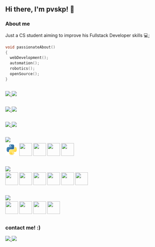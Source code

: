 ## Hi there, I'm pvskp! 👋


### About me

Just a CS student aiming to improve his Fullstack Developer skills 💻;
````c
void passionateAbout()
{
  webDevelopment();
  automation();
  robotics();
  openSource();
}
````

##

<div>
  <a href="https://github.com/pvskp">
    <img height="160em" src="https://github-readme-stats.vercel.app/api?username=pvskp&count_private=true&show_icons=true&theme=gruvbox"/>
    <img height="160em" src="https://github-readme-stats.vercel.app/api/top-langs/?username=pvskp&layout=compact&theme=gruvbox"/>
  </a>
</div>

##


<div>
   <a href="https://github.com/pvskp/liza-virtual-assistant">
     <img height="130em" src="https://github-readme-stats.vercel.app/api/pin/?username=pvskp&repo=liza-virtual-assistant&theme=gruvbox">
   </a>
   <a href="https://github.com/pvskp/Base-de-conhecimento">
    <img height="130em" src="https://github-readme-stats.vercel.app/api/pin/?username=pvskp&repo=Base-de-conhecimento&theme=gruvbox">
   </a>
</div>


##

<div>
   <a href="https://github.com/pvskp/Relogio-Pomodoro">
    <img height="110em" src="https://github-readme-stats.vercel.app/api/pin/?username=pvskp&repo=Relogio-Pomodoro&theme=gruvbox"/>
   </a>
   <a href="https://github.com/pvskp/jacare_do_SUS">
    <img height="110em" src="https://github-readme-stats.vercel.app/api/pin/?username=pvskp&repo=jacare_do_SUS&theme=gruvbox">
   </a>
</div>


##

<img src="https://badgen.net/badge/icon/currently-using/green?icon=github&label&scale=1.5"/>
<div>
  <img height="40" width="40" src="https://github.com/devicons/devicon/blob/master/icons/python/python-original.svg"/>
  <img height="40" width="40" src="https://cdn.jsdelivr.net/gh/devicons/devicon/icons/c/c-original.svg"/>
  <img height="40" width="40" src="https://cdn.jsdelivr.net/gh/devicons/devicon/icons/go/go-original-wordmark.svg"/>
  <img height="40" width="40" src="https://cdn.jsdelivr.net/gh/devicons/devicon/icons/lua/lua-original-wordmark.svg"/>
  <img height="40" width="40" src="https://cdn.jsdelivr.net/gh/devicons/devicon/icons/docker/docker-plain-wordmark.svg"/>
</div>

##

<img src="https://badgen.net/badge/icon/learning/cyan?icon=github&label&scale=1.5"/>
<div>
  <img height="40" width="40" src="https://cdn.jsdelivr.net/gh/devicons/devicon/icons/java/java-original.svg"/>
  <img height="40" width="40" src="https://cdn.jsdelivr.net/gh/devicons/devicon/icons/javascript/javascript-plain.svg"/>
  <img height="40" width="40" src="https://cdn.jsdelivr.net/gh/devicons/devicon/icons/html5/html5-original.svg"/>
  <img height="40" width="40" src="https://cdn.jsdelivr.net/gh/devicons/devicon/icons/css3/css3-original.svg"/>
  <img height="40" width="40" src="https://cdn.jsdelivr.net/gh/devicons/devicon/icons/postgresql/postgresql-original.svg"/>  
  <img height="40" width="40" src="https://cdn.jsdelivr.net/gh/devicons/devicon/icons/gimp/gimp-original.svg"/>
</div>

##

<img src="https://badgen.net/badge/icon/tools/red?icon=github&label&scale=1.5"/>
<div>
  <img height="40" width="40" src="https://cdn.jsdelivr.net/gh/devicons/devicon/icons/godot/godot-original.svg"/>
  <img height="40" width="40" src="https://cdn.jsdelivr.net/gh/devicons/devicon/icons/vscode/vscode-original.svg"/>
  <img height="40" width="40" src="https://cdn.jsdelivr.net/gh/devicons/devicon/icons/linux/linux-original.svg"/>
  <img height="40" width="40" src="https://cdn.jsdelivr.net/gh/devicons/devicon/icons/vim/vim-original.svg"/>
</div>

##

### contact me! :)

<div>
  <a href="https://linkedin.com/in/paulo-vinícius-pinto-743735200">
    <img src="https://img.shields.io/badge/LinkedIn-0077B5?style=for-the-badge&logo=linkedin&logoColor=white"/>
  </a>
  
  <a href="mailto:pvincius14@gmail.com">
    <img src="https://img.shields.io/badge/Gmail-D14836?style=for-the-badge&logo=gmail&logoColor=white"/>
  </a>
</div>

